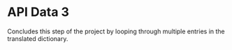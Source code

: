 # API Data 3

Concludes this step of the project by looping through multiple entries
in the translated dictionary.
